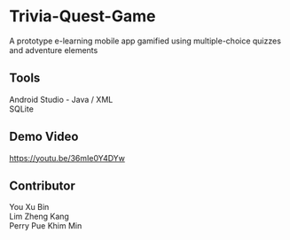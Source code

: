 # Trivia-Quest-Game
A prototype e-learning mobile app gamified using multiple-choice quizzes and adventure elements

## Tools
Android Studio - Java / XML <br/>
SQLite

## Demo Video
https://youtu.be/36mIe0Y4DYw

## Contributor
You Xu Bin <br/>
Lim Zheng Kang <br/>
Perry Pue Khim Min
